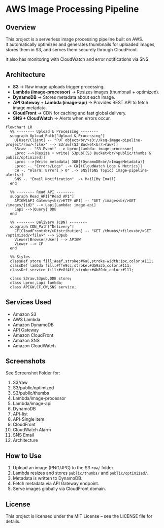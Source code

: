 # AWS Image Processing Pipeline

## Overview
This project is a serverless image processing pipeline built on AWS.  
It automatically optimizes and generates thumbnails for uploaded images, stores them in S3, and serves them securely through CloudFront.  

It also has monitoring with CloudWatch and error notifications via SNS.

## Architecture
- **S3** → Raw image uploads trigger processing.  
- **Lambda (image-processor)** → Resizes images (thumbnail + optimized).  
- **DynamoDB** → Stores metadata about each image.  
- **API Gateway + Lambda (image-api)** → Provides REST API to fetch image metadata.  
- **CloudFront** → CDN for caching and fast global delivery.  
- **SNS + CloudWatch** → Alerts when errors occur.  

```mermaid
flowchart LR
  %% -------- Upload & Processing --------
  subgraph Upload_Path["Upload & Processing"]
    U[User/Client] -- "PUT object<br/>s3://kaq-image-pipeline-project/raw/<file>" --> S3raw[(S3 Bucket<br/>raw/)]
    S3raw -- "S3 Event" --> Lproc[Lambda: image-processor]
    Lproc -->|Resize + write| S3pub[(S3 Bucket<br/>public/thumbs & public/optimized)]
    Lproc -->|Write metadata| DDB[(DynamoDB<br/>ImageMetadata)]
    Lproc -. "Errors/Logs" .-> CW[(CloudWatch Logs & Metrics)]
    CW -. "Alarm: Errors > 0" .-> SNS[(SNS Topic: image-pipeline-alerts)]
    SNS -. "Email Notification" .-> Mail[My Email]
  end

  %% -------- Read API --------
  subgraph Read_API["Read API"]
    APIGW[API Gateway<br/>HTTP API] -- "GET /images<br/>GET /images/{id}" --> Lapi[Lambda: image-api]
    Lapi -->|Query| DDB
  end

  %% -------- Delivery (CDN) --------
  subgraph CDN_Path["Delivery"]
    CF[CloudFront<br/>Distribution] -- "GET /thumbs/<file><br/>GET /optimized/<file>" --> S3pub
    Viewer[Browser/User] --> APIGW
    Viewer --> CF
  end

  %% Styles
  classDef store fill:#eef,stroke:#6a8,stroke-width:1px,color:#111;
  classDef lambda fill:#ffe9cc,stroke:#d59a3b,color:#111;
  classDef service fill:#e8f4ff,stroke:#4b89dc,color:#111;

  class S3raw,S3pub,DDB store;
  class Lproc,Lapi lambda;
  class APIGW,CF,CW,SNS service;

```


## Services Used
- Amazon S3  
- AWS Lambda  
- Amazon DynamoDB  
- API Gateway  
- Amazon CloudFront  
- Amazon SNS  
- Amazon CloudWatch  

## Screenshots
See Screenshot Folder for:
1. S3/raw
2. S3/public/optimized
3. S3/public/thumbs
4. Lambda/image-processor
5. Lambda/image-api
6. DynamoDB
7. API-list
8. API-Single item
9. CloudFront
10. CloudWatch Alarm
11. SNS Email
12. Architecture
    

## How to Use
1. Upload an image (PNG/JPG) to the S3 `raw/` folder.  
2. Lambda resizes and stores `public/thumbs/` and `public/optimized/`.  
3. Metadata is written to DynamoDB.  
4. Fetch metadata via API Gateway endpoint.  
5. Serve images globally via CloudFront domain.  

## License
This project is licensed under the MIT License – see the LICENSE file for details.
